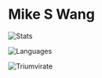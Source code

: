 # Mike S Wang

![Stats](https://github-readme-stats.vercel.app/api?username=MikeSWang&hide_title=true&hide_border=true&show_icons=true&rank_icon=github&theme=transparent&include_all_commits=true&show=reviews)

![Languages](https://github-readme-stats.vercel.app/api/top-langs/?username=MikeSWang&hide_title=true&hide_border=true&theme=transparent&layout=compact&hide=postscript)

![Triumvirate](https://github-readme-stats.vercel.app/api/pin?username=MikeSWang&repo=Triumvirate&show_owner=true&theme=transparent)

<!--
**MikeSWang/MikeSWang** is a ✨ _special_ ✨ repository because its `README.md` (this file) appears on your GitHub profile.

Here are some ideas to get you started:

- 🔭 I’m currently working on ...
- 🌱 I’m currently learning ...
- 👯 I’m looking to collaborate on ...
- 🤔 I’m looking for help with ...
- 💬 Ask me about ...
- 📫 How to reach me: ...
- 😄 Pronouns: ...
- ⚡ Fun fact: ...
-->
